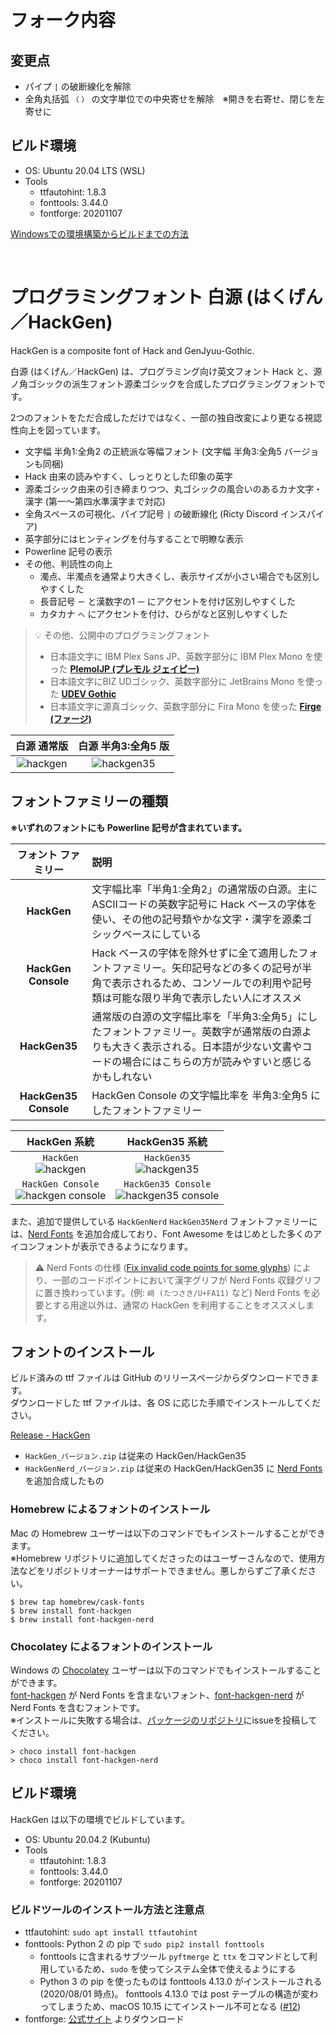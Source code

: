 # フォーク内容

## 変更点
* パイプ `|` の破断線化を解除
* 全角丸括弧 `（` `）` の文字単位での中央寄せを解除　※開きを右寄せ、閉じを左寄せに

## ビルド環境
* OS: Ubuntu 20.04 LTS (WSL)
* Tools
  * ttfautohint: 1.8.3
  * fonttools: 3.44.0
  * fontforge: 20201107

[Windowsでの環境構築からビルドまでの方法](/BUILD_ON_WINDOWS.md)

<br/>

# プログラミングフォント 白源 (はくげん／HackGen)

HackGen is a composite font of Hack and GenJyuu-Gothic.

白源 (はくげん／HackGen) は、プログラミング向け英文フォント Hack と、源ノ角ゴシックの派生フォント源柔ゴシックを合成したプログラミングフォントです。  

2つのフォントをただ合成しただけではなく、一部の独自改変により更なる視認性向上を図っています。

* 文字幅 半角1:全角2 の正統派な等幅フォント (文字幅 半角3:全角5 バージョンも同梱)
* Hack 由来の読みやすく、しっとりとした印象の英字
* 源柔ゴシック由来の引き締まりつつ、丸ゴシックの風合いのあるカナ文字・漢字 (第一～第四水準漢字まで対応)
* 全角スペースの可視化、パイプ記号 `|` の破断線化 (Ricty Discord インスパイア)
* 英字部分にはヒンティングを付与することで明瞭な表示
* Powerline 記号の表示
* その他、判読性の向上
  * 濁点、半濁点を通常より大きくし、表示サイズが小さい場合でも区別しやすくした
  * 長音記号 `ー` と漢数字の1 `一` にアクセントを付け区別しやすくした
  * カタカナ `ヘ` にアクセントを付け、ひらがなと区別しやすくした

> 💡 その他、公開中のプログラミングフォント
> - 日本語文字に IBM Plex Sans JP、英数字部分に IBM Plex Mono を使った [**PlemolJP (プレモル ジェイピー)**](https://github.com/yuru7/PlemolJP)
> - 日本語文字にBIZ UDゴシック、英数字部分に JetBrains Mono を使った [**UDEV Gothic**](https://github.com/yuru7/udev-gothic)
> - 日本語文字に源真ゴシック、英数字部分に Fira Mono を使った [**Firge (ファージ)**](https://github.com/yuru7/Firge)

|**白源 通常版**|**白源 半角3:全角5 版**|
|:------------------------:|:------------------------:|
|![hackgen](https://user-images.githubusercontent.com/13458509/133928601-cb1d3e00-6c4b-4ce5-a945-44ae2baa81e0.png)|![hackgen35](https://user-images.githubusercontent.com/13458509/133928624-77ed3d0b-8e6c-46c1-89e1-3e85f6d0c215.png)|

## フォントファミリーの種類

**※いずれのフォントにも Powerline 記号が含まれています。**

|**フォント ファミリー**|**説明**|
|:------------:|:---|
|**HackGen**|文字幅比率「半角1:全角2」の通常版の白源。主にASCIIコードの英数字記号に Hack ベースの字体を使い、その他の記号類やかな文字・漢字を源柔ゴシックベースにしている|
|**HackGen Console**|Hack ベースの字体を除外せずに全て適用したフォントファミリー。矢印記号などの多くの記号が半角で表示されるため、コンソールでの利用や記号類は可能な限り半角で表示したい人にオススメ|
|**HackGen35**|通常版の白源の文字幅比率を「半角3:全角5」にしたフォントファミリー。英数字が通常版の白源よりも大きく表示される。日本語が少ない文書やコードの場合にはこちらの方が読みやすいと感じるかもしれない|
|**HackGen35 Console**|HackGen Console  の文字幅比率を 半角3:全角5 にしたフォントファミリー|

|**HackGen 系統**|**HackGen35 系統**|
|:---:|:---:|
|`HackGen`<br/>![hackgen](https://github.com/yuru7/HackGen/raw/image/hikaku_hackgen.png)|`HackGen35`<br/>![hackgen35](https://github.com/yuru7/HackGen/raw/image/hikaku_hackgen35.png)|
|`HackGen Console`<br/>![hackgen console](https://github.com/yuru7/HackGen/raw/image/hikaku_hackgen-console.png)|`HackGen35 Console`<br/>![hackgen35 console](https://github.com/yuru7/HackGen/raw/image/hikaku_hackgen35-console.png)|

また、追加で提供している `HackGenNerd` `HackGen35Nerd` フォントファミリーには、[Nerd Fonts](https://www.nerdfonts.com/) を追加合成しており、Font Awesome をはじめとした多くのアイコンフォントが表示できるようになります。  
> ⚠ Nerd Fonts の仕様 ([Fix invalid code points for some glyphs](https://github.com/ryanoasis/nerd-fonts/issues/365)) により、一部のコードポイントにおいて漢字グリフが Nerd Fonts 収録グリフに置き換わっています。(例: `﨑 (たつさき/U+FA11)` など) Nerd Fonts を必要とする用途以外は、通常の HackGen を利用することをオススメします。

## フォントのインストール

ビルド済みの ttf ファイルは GitHub のリリースページからダウンロードできます。  
ダウンロードした ttf ファイルは、各 OS に応じた手順でインストールしてください。

[Release - HackGen](https://github.com/yuru7/HackGen/releases)

* `HackGen_バージョン.zip` は従来の HackGen/HackGen35
* `HackGenNerd_バージョン.zip` は従来の HackGen/HackGen35 に [Nerd Fonts](https://www.nerdfonts.com/) を追加合成したもの

### Homebrew によるフォントのインストール

Mac の Homebrew ユーザーは以下のコマンドでもインストールすることができます。  
※Homebrew リポジトリに追加してくださったのはユーザーさんなので、使用方法などをリポジトリオーナーはサポートできません。悪しからずご了承ください。

```
$ brew tap homebrew/cask-fonts
$ brew install font-hackgen
$ brew install font-hackgen-nerd
```

### Chocolatey によるフォントのインストール

Windows の [Chocolatey](https://chocolatey.org/) ユーザーは以下のコマンドでもインストールすることができます。  
[font-hackgen](https://chocolatey.org/packages/font-hackgen) が Nerd Fonts を含まないフォント、[font-hackgen-nerd](https://chocolatey.org/packages/font-hackgen-nerd) が Nerd Fonts を含むフォントです。  
※インストールに失敗する場合は、[パッケージのリポジトリ](https://github.com/kai2nenobu/chocolatey-packages/)にissueを投稿してください。

```
> choco install font-hackgen
> choco install font-hackgen-nerd
```

## ビルド環境

HackGen は以下の環境でビルドしています。

* OS: Ubuntu 20.04.2 (Kubuntu)
* Tools
  * ttfautohint: 1.8.3
  * fonttools: 3.44.0
  * fontforge: 20201107

### ビルドツールのインストール方法と注意点

* ttfautohint: `sudo apt install ttfautohint`
* fonttools: Python 2 の pip で `sudo pip2 install fonttools`
  * fonttools に含まれるサブツール `pyftmerge` と `ttx` をコマンドとして利用しているため、`sudo` を使ってシステム全体で使えるようにする
  * Python 3 の pip を使ったものは fonttools 4.13.0 がインストールされる (2020/08/01 時点)。 fonttools 4.13.0 では post テーブルの構造が変わってしまうため、macOS 10.15 にてインストール不可となる ([#12](https://github.com/yuru7/HackGen/issues/12))
* fontforge: [公式サイト](https://fontforge.org/en-US/downloads/) よりダウンロード
